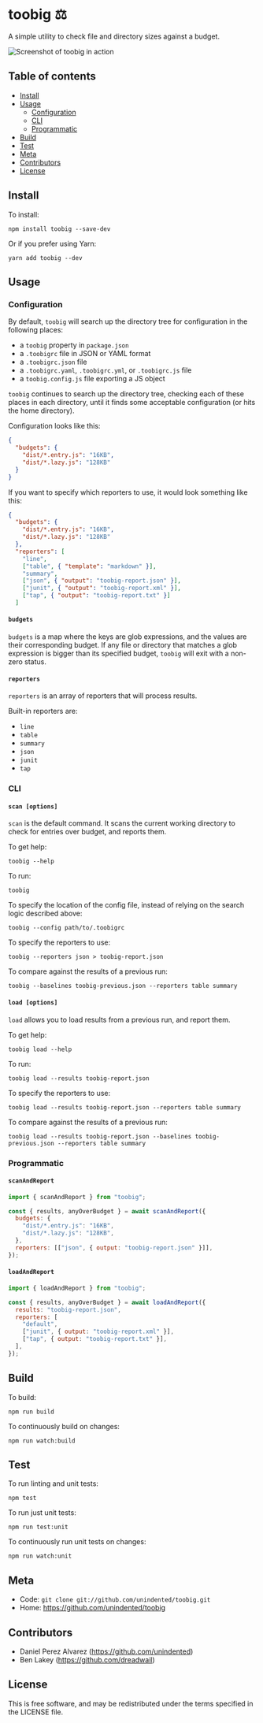 # toobig ⚖️

A simple utility to check file and directory sizes against a budget.

![Screenshot of `toobig` in action](docs/screenshot.png)

## Table of contents

- [Install](#install)
- [Usage](#usage)
  - [Configuration](#configuration)
  - [CLI](#cli)
  - [Programmatic](#programmatic)
- [Build](#build)
- [Test](#test)
- [Meta](#meta)
- [Contributors](#contributors)
- [License](#license)

## Install

To install:

```
npm install toobig --save-dev
```

Or if you prefer using Yarn:

```
yarn add toobig --dev
```

## Usage

### Configuration

By default, `toobig` will search up the directory tree for configuration in the following places:

- a `toobig` property in `package.json`
- a `.toobigrc` file in JSON or YAML format
- a `.toobigrc.json` file
- a `.toobigrc.yaml`, `.toobigrc.yml`, or `.toobigrc.js` file
- a `toobig.config.js` file exporting a JS object

`toobig` continues to search up the directory tree, checking each of these places in each directory, until it finds some acceptable configuration (or hits the home directory).

Configuration looks like this:

```json
{
  "budgets": {
    "dist/*.entry.js": "16KB",
    "dist/*.lazy.js": "128KB"
  }
}
```

If you want to specify which reporters to use, it would look something like this:

```json
{
  "budgets": {
    "dist/*.entry.js": "16KB",
    "dist/*.lazy.js": "128KB"
  },
  "reporters": [
    "line",
    ["table", { "template": "markdown" }],
    "summary",
    ["json", { "output": "toobig-report.json" }],
    ["junit", { "output": "toobig-report.xml" }],
    ["tap", { "output": "toobig-report.txt" }]
  ]
```

#### `budgets`

`budgets` is a map where the keys are glob expressions, and the values are their corresponding budget. If any file or directory that matches a glob expression is bigger than its specified budget, `toobig` will exit with a non-zero status.

#### `reporters`

`reporters` is an array of reporters that will process results.

Built-in reporters are:

- `line`
- `table`
- `summary`
- `json`
- `junit`
- `tap`

### CLI

#### `scan [options]`

`scan` is the default command. It scans the current working directory to check for entries over budget, and reports them.

To get help:

```
toobig --help
```

To run:

```
toobig
```

To specify the location of the config file, instead of relying on the search logic described above:

```
toobig --config path/to/.toobigrc
```

To specify the reporters to use:

```
toobig --reporters json > toobig-report.json
```

To compare against the results of a previous run:

```
toobig --baselines toobig-previous.json --reporters table summary
```

#### `load [options]`

`load` allows you to load results from a previous run, and report them.

To get help:

```
toobig load --help
```

To run:

```
toobig load --results toobig-report.json
```

To specify the reporters to use:

```
toobig load --results toobig-report.json --reporters table summary
```

To compare against the results of a previous run:

```
toobig load --results toobig-report.json --baselines toobig-previous.json --reporters table summary
```

### Programmatic

#### `scanAndReport`

```js
import { scanAndReport } from "toobig";

const { results, anyOverBudget } = await scanAndReport({
  budgets: {
    "dist/*.entry.js": "16KB",
    "dist/*.lazy.js": "128KB",
  },
  reporters: [["json", { output: "toobig-report.json" }]],
});
```

#### `loadAndReport`

```js
import { loadAndReport } from "toobig";

const { results, anyOverBudget } = await loadAndReport({
  results: "toobig-report.json",
  reporters: [
    "default",
    ["junit", { output: "toobig-report.xml" }],
    ["tap", { output: "toobig-report.txt" }],
  ],
});
```

## Build

To build:

```
npm run build
```

To continuously build on changes:

```
npm run watch:build
```

## Test

To run linting and unit tests:

```
npm test
```

To run just unit tests:

```
npm run test:unit
```

To continuously run unit tests on changes:

```
npm run watch:unit
```

## Meta

- Code: `git clone git://github.com/unindented/toobig.git`
- Home: <https://github.com/unindented/toobig>

## Contributors

- Daniel Perez Alvarez (<https://github.com/unindented>)
- Ben Lakey (<https://github.com/dreadwail>)

## License

This is free software, and may be redistributed under the terms specified in the LICENSE file.
